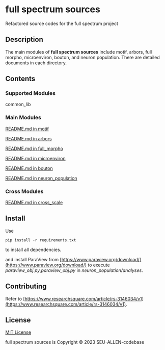 # full spectrum sources
Refactored source codes for the full spectrum project
## Description
The main modules of **full spectrum sources** include motif, arbors, full morpho, microenviron, bouton, and neuron population. There are detailed documents in each directory.
## Contents
### Supported Modules
common_lib
### Main Modules
[README.md in motif](./motif/README.md)

[README.md in arbors](./arbors/README.md)

[README.md in full_morpho](./full_morpho/README.md)

[README.md in microenviron](./microenviron/README.md)

[README.md in bouton](./bouton/README.md)

[README.md in neuron_population](./neuron_population/README.md)
### Cross Modules
[README.md in cross_scale](./cross_scale/README.md)

## Install
Use

	pip install -r requirements.txt

to install all dependencies.

and install ParaView from [https://www.paraview.org/download/](https://www.paraview.org/download/) to execute *paraview\_obj.py*,*paraview\_obj.py* in *neuron_population/analyses*.

## Contributing
Refer to [https://www.researchsquare.com/article/rs-3146034/v1](https://www.researchsquare.com/article/rs-3146034/v1).

## License
[MIT License](./LICENSE)

full spectrum sources is Copyright © 2023 SEU-ALLEN-codebase
